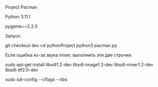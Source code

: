 Project Pacman

Python 3.11.1

pygame==2.2.0

Запуск:

git checkout dev
cd pythonProject
python3 pacman.py

Если ошибка из-за звука mixer, выполнить эти две строчки:

sudo apt-get install libsdl1.2-dev libsdl-image1.2-dev libsdl-mixer1.2-dev libsdl-ttf2.0-dev

sudo sdl-config --cflags --libs
